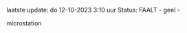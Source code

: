 laatste update: 
do 12-10-2023  3:10   uur 
Status: FAALT - geel - 
<div class="service Y">microstation</div>